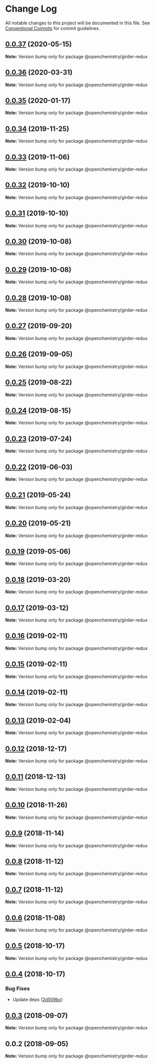 # Change Log

All notable changes to this project will be documented in this file.
See [Conventional Commits](https://conventionalcommits.org) for commit guidelines.

## [0.0.37](https://github.com/OpenChemistry/oc-web-components/compare/@openchemistry/girder-redux@0.0.36...@openchemistry/girder-redux@0.0.37) (2020-05-15)

**Note:** Version bump only for package @openchemistry/girder-redux





## [0.0.36](https://github.com/OpenChemistry/oc-web-components/compare/@openchemistry/girder-redux@0.0.35...@openchemistry/girder-redux@0.0.36) (2020-03-31)

**Note:** Version bump only for package @openchemistry/girder-redux





## [0.0.35](https://github.com/OpenChemistry/oc-web-components/compare/@openchemistry/girder-redux@0.0.34...@openchemistry/girder-redux@0.0.35) (2020-01-17)

**Note:** Version bump only for package @openchemistry/girder-redux





## [0.0.34](https://github.com/OpenChemistry/oc-web-components/compare/@openchemistry/girder-redux@0.0.33...@openchemistry/girder-redux@0.0.34) (2019-11-25)

**Note:** Version bump only for package @openchemistry/girder-redux





## [0.0.33](https://github.com/OpenChemistry/oc-web-components/compare/@openchemistry/girder-redux@0.0.32...@openchemistry/girder-redux@0.0.33) (2019-11-06)

**Note:** Version bump only for package @openchemistry/girder-redux





## [0.0.32](https://github.com/OpenChemistry/oc-web-components/compare/@openchemistry/girder-redux@0.0.31...@openchemistry/girder-redux@0.0.32) (2019-10-10)

**Note:** Version bump only for package @openchemistry/girder-redux





## [0.0.31](https://github.com/OpenChemistry/oc-web-components/compare/@openchemistry/girder-redux@0.0.30...@openchemistry/girder-redux@0.0.31) (2019-10-10)

**Note:** Version bump only for package @openchemistry/girder-redux





## [0.0.30](https://github.com/OpenChemistry/oc-web-components/compare/@openchemistry/girder-redux@0.0.29...@openchemistry/girder-redux@0.0.30) (2019-10-08)

**Note:** Version bump only for package @openchemistry/girder-redux





## [0.0.29](https://github.com/OpenChemistry/oc-web-components/compare/@openchemistry/girder-redux@0.0.28...@openchemistry/girder-redux@0.0.29) (2019-10-08)

**Note:** Version bump only for package @openchemistry/girder-redux





## [0.0.28](https://github.com/OpenChemistry/oc-web-components/compare/@openchemistry/girder-redux@0.0.27...@openchemistry/girder-redux@0.0.28) (2019-10-08)

**Note:** Version bump only for package @openchemistry/girder-redux





## [0.0.27](https://github.com/OpenChemistry/oc-web-components/compare/@openchemistry/girder-redux@0.0.26...@openchemistry/girder-redux@0.0.27) (2019-09-20)

**Note:** Version bump only for package @openchemistry/girder-redux





## [0.0.26](https://github.com/OpenChemistry/oc-web-components/compare/@openchemistry/girder-redux@0.0.25...@openchemistry/girder-redux@0.0.26) (2019-09-05)

**Note:** Version bump only for package @openchemistry/girder-redux





## [0.0.25](https://github.com/OpenChemistry/oc-web-components/compare/@openchemistry/girder-redux@0.0.24...@openchemistry/girder-redux@0.0.25) (2019-08-22)

**Note:** Version bump only for package @openchemistry/girder-redux





## [0.0.24](https://github.com/OpenChemistry/oc-web-components/compare/@openchemistry/girder-redux@0.0.23...@openchemistry/girder-redux@0.0.24) (2019-08-15)

**Note:** Version bump only for package @openchemistry/girder-redux





## [0.0.23](https://github.com/OpenChemistry/oc-web-components/compare/@openchemistry/girder-redux@0.0.22...@openchemistry/girder-redux@0.0.23) (2019-07-24)

**Note:** Version bump only for package @openchemistry/girder-redux





## [0.0.22](https://github.com/OpenChemistry/oc-web-components/compare/@openchemistry/girder-redux@0.0.21...@openchemistry/girder-redux@0.0.22) (2019-06-03)

**Note:** Version bump only for package @openchemistry/girder-redux





## [0.0.21](https://github.com/OpenChemistry/oc-web-components/compare/@openchemistry/girder-redux@0.0.20...@openchemistry/girder-redux@0.0.21) (2019-05-24)

**Note:** Version bump only for package @openchemistry/girder-redux





## [0.0.20](https://github.com/OpenChemistry/oc-web-components/compare/@openchemistry/girder-redux@0.0.19...@openchemistry/girder-redux@0.0.20) (2019-05-21)

**Note:** Version bump only for package @openchemistry/girder-redux





## [0.0.19](https://github.com/OpenChemistry/oc-web-components/compare/@openchemistry/girder-redux@0.0.18...@openchemistry/girder-redux@0.0.19) (2019-05-06)

**Note:** Version bump only for package @openchemistry/girder-redux





## [0.0.18](https://github.com/OpenChemistry/oc-web-components/compare/@openchemistry/girder-redux@0.0.17...@openchemistry/girder-redux@0.0.18) (2019-03-20)

**Note:** Version bump only for package @openchemistry/girder-redux





## [0.0.17](https://github.com/OpenChemistry/oc-web-components/compare/@openchemistry/girder-redux@0.0.16...@openchemistry/girder-redux@0.0.17) (2019-03-12)

**Note:** Version bump only for package @openchemistry/girder-redux





## [0.0.16](https://github.com/OpenChemistry/oc-web-components/compare/@openchemistry/girder-redux@0.0.15...@openchemistry/girder-redux@0.0.16) (2019-02-11)

**Note:** Version bump only for package @openchemistry/girder-redux





## [0.0.15](https://github.com/OpenChemistry/oc-web-components/compare/@openchemistry/girder-redux@0.0.14...@openchemistry/girder-redux@0.0.15) (2019-02-11)

**Note:** Version bump only for package @openchemistry/girder-redux





## [0.0.14](https://github.com/OpenChemistry/oc-web-components/compare/@openchemistry/girder-redux@0.0.13...@openchemistry/girder-redux@0.0.14) (2019-02-11)

**Note:** Version bump only for package @openchemistry/girder-redux





## [0.0.13](https://github.com/OpenChemistry/oc-web-components/compare/@openchemistry/girder-redux@0.0.12...@openchemistry/girder-redux@0.0.13) (2019-02-04)

**Note:** Version bump only for package @openchemistry/girder-redux





## [0.0.12](https://github.com/OpenChemistry/oc-web-components/compare/@openchemistry/girder-redux@0.0.11...@openchemistry/girder-redux@0.0.12) (2018-12-17)

**Note:** Version bump only for package @openchemistry/girder-redux





## [0.0.11](https://github.com/OpenChemistry/oc-web-components/compare/@openchemistry/girder-redux@0.0.10...@openchemistry/girder-redux@0.0.11) (2018-12-13)

**Note:** Version bump only for package @openchemistry/girder-redux





## [0.0.10](https://github.com/OpenChemistry/oc-web-components/compare/@openchemistry/girder-redux@0.0.9...@openchemistry/girder-redux@0.0.10) (2018-11-26)

**Note:** Version bump only for package @openchemistry/girder-redux





## [0.0.9](https://github.com/OpenChemistry/oc-web-components/compare/@openchemistry/girder-redux@0.0.8...@openchemistry/girder-redux@0.0.9) (2018-11-14)

**Note:** Version bump only for package @openchemistry/girder-redux





## [0.0.8](https://github.com/OpenChemistry/oc-web-components/compare/@openchemistry/girder-redux@0.0.7...@openchemistry/girder-redux@0.0.8) (2018-11-12)

**Note:** Version bump only for package @openchemistry/girder-redux





## [0.0.7](https://github.com/OpenChemistry/oc-web-components/compare/@openchemistry/girder-redux@0.0.6...@openchemistry/girder-redux@0.0.7) (2018-11-12)

**Note:** Version bump only for package @openchemistry/girder-redux





## [0.0.6](https://github.com/OpenChemistry/oc-web-components/compare/@openchemistry/girder-redux@0.0.5...@openchemistry/girder-redux@0.0.6) (2018-11-08)

**Note:** Version bump only for package @openchemistry/girder-redux





## [0.0.5](https://github.com/OpenChemistry/oc-web-components/compare/@openchemistry/girder-redux@0.0.4...@openchemistry/girder-redux@0.0.5) (2018-10-17)

**Note:** Version bump only for package @openchemistry/girder-redux





## [0.0.4](https://github.com/OpenChemistry/oc-web-components/compare/@openchemistry/girder-redux@0.0.3...@openchemistry/girder-redux@0.0.4) (2018-10-17)


### Bug Fixes

* Update deps ([2d509bc](https://github.com/OpenChemistry/oc-web-components/commit/2d509bc))





<a name="0.0.3"></a>
## [0.0.3](https://github.com/OpenChemistry/oc-web-components/compare/@openchemistry/girder-redux@0.0.2...@openchemistry/girder-redux@0.0.3) (2018-09-07)




**Note:** Version bump only for package @openchemistry/girder-redux

<a name="0.0.2"></a>
## 0.0.2 (2018-09-05)




**Note:** Version bump only for package @openchemistry/girder-redux
